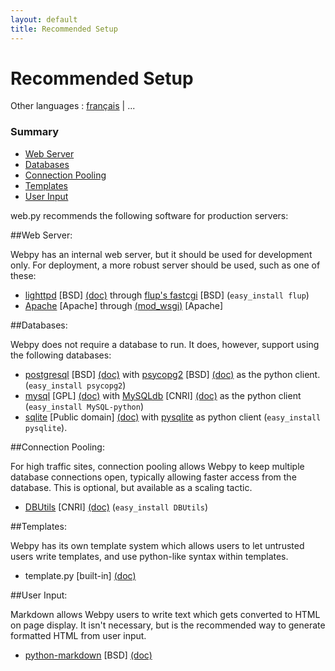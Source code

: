 ```yaml
---
layout: default
title: Recommended Setup
---
```


# Recommended Setup

Other languages : [français](/recommended_setup/fr) | ...

### Summary

* <a href="#webserver">Web Server</a>
* <a href="#database">Databases</a>
* <a href="#pool">Connection Pooling</a>
* <a href="#template">Templates</a>
* <a href="#userinput">User Input</a>

web.py recommends the following software for production servers:

<a name="webserver"></a>
##Web Server:

Webpy has an internal web server, but it should be used for development only. For deployment, a more robust server should be used, such as one of these:

*  [lighttpd](http://www.lighttpd.net/download/) [BSD] [(doc)](http://trac.lighttpd.net/trac/wiki/#ReferenceDocumentation) through [flup's fastcgi](http://trac.saddi.com/flup) [BSD] (`easy_install flup`)
*  [Apache](http://www.apache.org/) [Apache] through [(mod_wsgi)](http://code.google.com/p/modwsgi/) [Apache]

<a name="database"></a>
##Databases:

Webpy does not require a database to run. It does, however, support using the following databases:

*  [postgresql](http://www.postgresql.org/download/) [BSD] [(doc)](http://www.postgresql.org/docs/) with [psycopg2](http://initd.org/pub/software/psycopg/) [BSD] [(doc)](http://www.initd.org/tracker/psycopg/wiki/PsycopgTwo) as the python client. (`easy_install psycopg2`)
*  [mysql](http://dev.mysql.com/downloads/mysql/5.0.html) [GPL] [(doc)](http://www.mysql.org/doc/) with [MySQLdb](http://sourceforge.net/project/showfiles.php?group_id=22307) [CNRI] [(doc)](http://mysql-python.sourceforge.net/MySQLdb.html) as the python client (`easy_install MySQL-python`)
*  [sqlite](http://www.sqlite.org/) [Public domain] [(doc)](http://www.sqlite.org/docs.html) with [pysqlite](http://code.google.com/p/pysqlite/) as python client (`easy_install pysqlite`).

<a name="pool"></a>
##Connection Pooling:

For high traffic sites, connection pooling allows Webpy to keep multiple database connections open, typically allowing faster access from the database. This is optional, but available as a scaling tactic.

*  [DBUtils](http://www.w4py.org/downloads/DBUtils/) [CNRI] [(doc)](http://www.webwareforpython.org/DBUtils/Docs/UsersGuide.html) (`easy_install DBUtils`)

<a name="template"></a>
##Templates:

Webpy has its own template system which allows users to let untrusted users write templates, and use python-like syntax within templates.

*  template.py [built-in] [(doc)](/docs/0.3/templetor)

<a name="userinput"></a>
##User Input:

Markdown allows Webpy users to write text which gets converted to HTML on page display.  It isn't necessary, but is the recommended way to generate formatted HTML from user input.


*  [python-markdown](http://sourceforge.net/project/showfiles.php?group_id=153041) [BSD] [(doc)](http://www.freewisdom.org/projects/python-markdown/)
